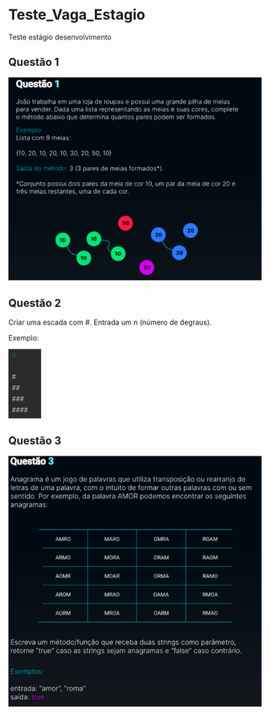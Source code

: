 # Teste_Vaga_Estagio
Teste estágio desenvolvimento

## Questão 1
  ![alt text](1.png)
 
## Questão 2
  Criar uma escada com #. Entrada um n (número de degraus).
  
  Exemplo: 
  
  ![alt text](2.png)

## Questão 3
  ![alt text](3.png)
